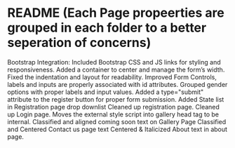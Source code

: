 # README (Each Page propeerties are grouped in each folder to a better seperation of concerns)
Bootstrap Integration: Included Bootstrap CSS and JS links for styling and responsiveness.
Added a container to center and manage the form’s width.
Fixed the indentation and layout for readability.
Improved Form Controls, labels and inputs are properly associated with id attributes.
Grouped gender options with proper labels and input values.
Added a type="submit" attribute to the register button for proper form submission.
Added State list in Registration page drop downlist
Cleaned up registration page.
Cleaned up Login page.
Moves the external style script into gallery head tag to be internal.
Classified and aligned coming soon text on Gallery Page
Classified and Centered Contact us page text
Centered & Italicized About text in about page.
